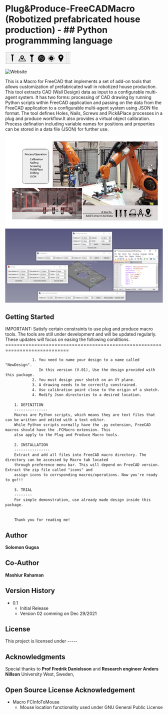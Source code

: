 # Plug&Produce-FreeCADMacro (Robotized prefabricated house production) - ## Python programmming language ##
![plot](./image/workbench.png)

![Website](https://img.shields.io/badge/Robotics-Extraction%20of%20CAD%20data%20as%20input%20to%20a%20configurable%20multi--agent%20system%3A%20Process%20and%20Planning-green)

This is a Macro for FreeCAD that implements a set of add-on tools that allows customization of prefabricated wall in robotized house production. This tool extracts CAD (Wall Design) data as input to a configurable multi-agent system. It has two forms: processing of CAD drawing by running Python scripts within FreeCAD application and passing on the data from the FreeCAD application to a configurable multi-agent system using JSON file format. The tool defines Holes, Nails, Screws and Pick&Place processes in a plug and produce workflow.It also provides a virtual object calibration. Process defination including variable names for positions and properties can be stored in a data file (JSON) for further use. 

![plot](./image/gsadfgsdfg.png)
![plot](./image/sample2.png)
## Getting Started

IMPORTANT: Satisfy certain constraints to use plug and produce macro tools. 
				   The tools are still under development and will be updated regularly. 
				   These updates will focus on easing the following conditions.
		============================================================================

				1. You need to name your design to a name called "NewDesign".
				   In this version (V.01), Use the design provided with this package. 
				2. You must design your sketch on an XY plane.
				3. A drawing needs to be correctly constrained. 
				4. Use calibration point close to the origin of a sketch.
				4. Modify Json directories to a desired location.

		1. DEFINITION
		---------------
		Macros are Python scripts, which means they are text files that can be written and edited with a text editor.
		While Python scripts normally have the .py extension, FreeCAD macros should have the .FCMacro extension. This
		also apply to the Plug and Produce Macro tools.

		2. INSTALLATION
		----------------
		Extract and add all files into FreeCAD macro directory. The directory can be accessed by Macro tab located
		through preference menu bar. This will depend on FreeCAD version. Extract the zip file called "icons" and 
		assign icons to corrsponding macros/operations. Now you're ready to go!!!

		3. TRIAL
		--------
		For simple demonstration, use already made design inside this package.  

		
		Thank you for reading me!  
		
## Author

 **Solomon Gugsa** 
## Co-Author 

  **Mashiur Rahaman**

## Version History
* 0.1
    * Initial Release
    * Version 02 comming on Dec 29/2021

## License

This project is licensed under -----

## Acknowledgments
Special thanks to **Prof Fredrik Danielsson** and **Research engineer Anders Nillson** University West, Sweden, 

## Open Source License Acknowledgement
* Macro FCInfoToMouse
	* Mouse location functionality used under GNU General Public License
